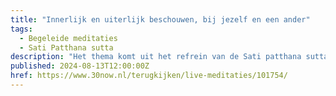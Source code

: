 ```yaml
---
title: "Innerlijk en uiterlijk beschouwen, bij jezelf en een ander"
tags:
  - Begeleide meditaties
  - Sati Patthana sutta
description: "Het thema komt uit het refrein van de Sati patthana sutta. Je kunt bezet zijn door de inhoud van de geest en je kunt met diezelfde geest opletten."
published: 2024-08-13T12:00:00Z
href: https://www.30now.nl/terugkijken/live-meditaties/101754/
---
```

